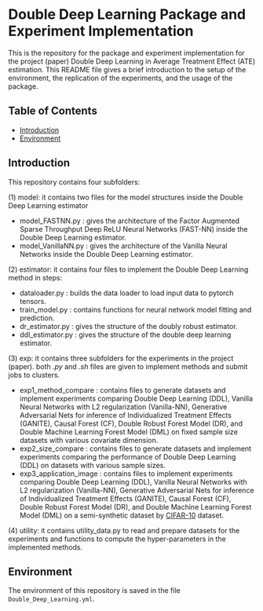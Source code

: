 # Double Deep Learning Package and Experiment Implementation
This is the repository for the package and experiment implementation for the project (paper) Double Deep Learning in Average Treatment Effect (ATE) estimation. This README file gives a brief introduction to the setup of the environment, the replication of the experiments, and the usage of the package. 

## Table of Contents

- [Introduction](#introduction)
- [Environment](#Envrionment)

## Introduction
This repository contains four subfolders: 

(1) model: it contains two files for the model structures inside the Double Deep Learning estimator
- model_FASTNN.py : gives the architecture of the Factor Augmented Sparse Throughput Deep ReLU Neural Networks (FAST-NN) inside the Double Deep Learning estimator.
- model_VanillaNN.py : gives the architecture of the Vanilla Neural Networks inside the Double Deep Learning estimator.

(2) estimator: it contains four files to implement the Double Deep Learning method in steps: 
- dataloader.py : builds the data loader to load input data to pytorch tensors.
- train_model.py : contains functions for neural network model fitting and prediction.
- dr_estimator.py : gives the structure of the doubly robust estimator.
- ddl_estimator.py : gives the structure of the double deep learning estimator. 

(3) exp: it contains three subfolders for the experiments in the project (paper). both $\textit{.py}$ and $\textit{.sh}$ files are given to implement methods and submit jobs to clusters. 
- exp1_method_compare : contains files to generate datasets and implement experiments comparing Double Deep Learning (DDL), Vanilla Neural Networks with L2 regularization (Vanilla-NN), Generative Adversarial Nets for inference of Individualized Treatment Effects (GANITE), Causal Forest (CF), Double Robust Forest Model (DR), and Double Machine Learning Forest Model (DML) on fixed sample size datasets with various covariate dimension. 
- exp2_size_compare : contains files to generate datasets and implement experiments comparing the performance of Double Deep Learning (DDL) on datasets with various sample sizes. 
- exp3_application_image : contains files to implement experiments comparing Double Deep Learning (DDL), Vanilla Neural Networks with L2 regularization (Vanilla-NN), Generative Adversarial Nets for inference of Individualized Treatment Effects (GANITE), Causal Forest (CF), Double Robust Forest Model (DR), and Double Machine Learning Forest Model (DML) on a semi-synthetic dataset by [CIFAR-10](https://www.cs.toronto.edu/~kriz/cifar.html) dataset. 

(4) utility: it contains utility_data.py to read and prepare datasets for the experiments and functions to compute the hyper-parameters in the implemented methods. 


## Environment
The environment of this repository is saved in the file ```Double_Deep_Learning.yml```. 
